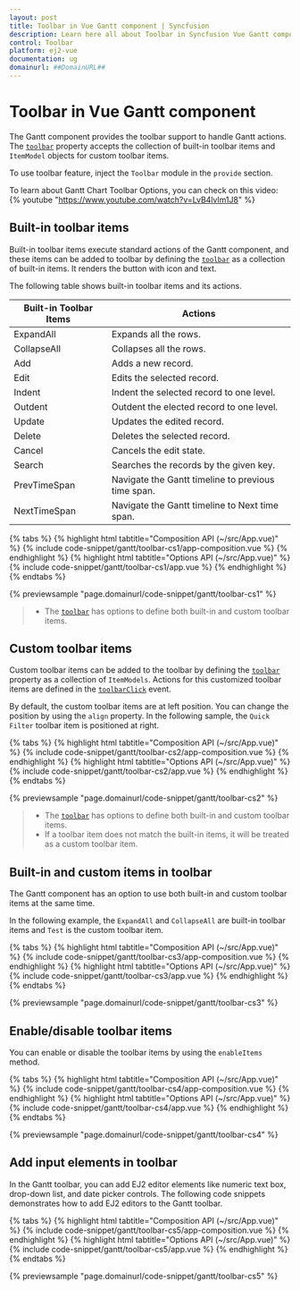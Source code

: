 ```yaml
---
layout: post
title: Toolbar in Vue Gantt component | Syncfusion
description: Learn here all about Toolbar in Syncfusion Vue Gantt component of Syncfusion Essential JS 2 and more.
control: Toolbar 
platform: ej2-vue
documentation: ug
domainurl: ##DomainURL##
---
```


# Toolbar in Vue Gantt component

The Gantt component provides the toolbar support to handle Gantt actions. The [`toolbar`](https://ej2.syncfusion.com/vue/documentation/api/gantt/#toolbar) property accepts the collection of built-in toolbar items and `ItemModel` objects for custom toolbar items.

To use toolbar feature, inject the `Toolbar` module in the `provide` section.

To learn about Gantt Chart Toolbar Options, you can check on this video:
{% youtube "https://www.youtube.com/watch?v=LvB4lvlm1J8" %}

## Built-in toolbar items

Built-in toolbar items execute standard actions of the Gantt component, and these items can be added to toolbar by defining the [`toolbar`](https://ej2.syncfusion.com/vue/documentation/api/gantt/#toolbar) as a collection of built-in items. It renders the button with icon and text.

The following table shows built-in toolbar items and its actions.

| Built-in Toolbar Items | Actions |
|------------------------|---------|
| ExpandAll | Expands all the rows.|
| CollapseAll | Collapses all the rows.|
| Add | Adds a new record.|
| Edit | Edits the selected record.|
| Indent | Indent the selected record to one level.|
| Outdent | Outdent the elected record to one level.|
| Update | Updates the edited record.|
| Delete | Deletes the selected record.|
| Cancel | Cancels the edit state.|
| Search | Searches the records by the given key.|
| PrevTimeSpan | Navigate the Gantt timeline to previous time span.|
| NextTimeSpan | Navigate the Gantt timeline to Next time span.|

{% tabs %}
{% highlight html tabtitle="Composition API (~/src/App.vue)" %}
{% include code-snippet/gantt/toolbar-cs1/app-composition.vue %}
{% endhighlight %}
{% highlight html tabtitle="Options API (~/src/App.vue)" %}
{% include code-snippet/gantt/toolbar-cs1/app.vue %}
{% endhighlight %}
{% endtabs %}
        
{% previewsample "page.domainurl/code-snippet/gantt/toolbar-cs1" %}

> * The [`toolbar`](https://ej2.syncfusion.com/vue/documentation/api/gantt/#toolbar) has options to define both built-in and custom toolbar items.

## Custom toolbar items

Custom toolbar items can be added to the toolbar by defining the [`toolbar`](https://ej2.syncfusion.com/vue/documentation/api/gantt/#toolbar) property as a collection of `ItemModels`.
Actions for this customized toolbar items are defined in the [`toolbarClick`](https://ej2.syncfusion.com/vue/documentation/api/gantt/#toolbarclick) event.

By default, the custom toolbar items are at left position. You can change the position by using the `align` property. In the following sample, the `Quick Filter` toolbar item is positioned at right.

{% tabs %}
{% highlight html tabtitle="Composition API (~/src/App.vue)" %}
{% include code-snippet/gantt/toolbar-cs2/app-composition.vue %}
{% endhighlight %}
{% highlight html tabtitle="Options API (~/src/App.vue)" %}
{% include code-snippet/gantt/toolbar-cs2/app.vue %}
{% endhighlight %}
{% endtabs %}
        
{% previewsample "page.domainurl/code-snippet/gantt/toolbar-cs2" %}

> * The [`toolbar`](https://ej2.syncfusion.com/vue/documentation/api/gantt/#toolbar) has options to define both built-in and custom toolbar items.
> * If a toolbar item does not match the built-in items, it will be treated as a custom toolbar item.

## Built-in and custom items in toolbar

The Gantt component has an option to use both built-in and custom toolbar items at the same time.

In the following example, the `ExpandAll` and `CollapseAll` are built-in toolbar items and `Test` is the custom toolbar item.

{% tabs %}
{% highlight html tabtitle="Composition API (~/src/App.vue)" %}
{% include code-snippet/gantt/toolbar-cs3/app-composition.vue %}
{% endhighlight %}
{% highlight html tabtitle="Options API (~/src/App.vue)" %}
{% include code-snippet/gantt/toolbar-cs3/app.vue %}
{% endhighlight %}
{% endtabs %}
        
{% previewsample "page.domainurl/code-snippet/gantt/toolbar-cs3" %}

## Enable/disable toolbar items

You can enable or disable the toolbar items by using the `enableItems` method.

{% tabs %}
{% highlight html tabtitle="Composition API (~/src/App.vue)" %}
{% include code-snippet/gantt/toolbar-cs4/app-composition.vue %}
{% endhighlight %}
{% highlight html tabtitle="Options API (~/src/App.vue)" %}
{% include code-snippet/gantt/toolbar-cs4/app.vue %}
{% endhighlight %}
{% endtabs %}
        
{% previewsample "page.domainurl/code-snippet/gantt/toolbar-cs4" %}

## Add input elements in toolbar

In the Gantt toolbar, you can add EJ2 editor elements like numeric text box, drop-down list, and date picker controls. The following code snippets demonstrates how to add EJ2 editors to the Gantt toolbar.

{% tabs %}
{% highlight html tabtitle="Composition API (~/src/App.vue)" %}
{% include code-snippet/gantt/toolbar-cs5/app-composition.vue %}
{% endhighlight %}
{% highlight html tabtitle="Options API (~/src/App.vue)" %}
{% include code-snippet/gantt/toolbar-cs5/app.vue %}
{% endhighlight %}
{% endtabs %}
        
{% previewsample "page.domainurl/code-snippet/gantt/toolbar-cs5" %}